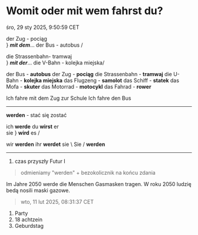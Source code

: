 # Womit oder mit wem fahrst du?

śro, 29 sty 2025, 9:50:59 CET

der Zug - pociąg  \
                   } ***mit dem***...
der Bus - autobus /

die Strassenbahn- tramwaj        \
                                  }  ***mit der***...
die V-Bahn      - kolejka miejska/

der Bus          - **autobus**
der Zug          - **pociąg**
die Strassenbahn - **tramwaj**
die U-Bahn       - **kolejka miejska**
das Flugzeng     - **samolot**
das Schiff       - **statek**
das Mofa         - **skuter**
das Motorrad     - **motocykl**
das Fahrad       - **rower**

Ich fahre mit dem Zug zur Schule
Ich fahre den Bus

---

**werden** - stać się zostać

ich    **werde**
du     **wirst**
er  \
sie  } **wird**
es  /

wir    **werden**
ihr    **werdet**
sie  \ 
Sie  / **werden**

---

1) czas przyszły Futur I

> odmieniamy "werden" + bezokolicznik na końcu zdania

Im Jahre 2050 werde die Menschen Gasmasken tragen.
W roku 2050 ludzię bedą nosili maski gazowe.


> wto, 11 lut 2025, 08:31:37 CET

1. Party
2. 18 achtzein
3. Geburdstag
